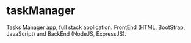 # taskManager
Tasks Manager app, full stack application.  FrontEnd (HTML, BootStrap, JavaScript) and BackEnd (NodeJS, ExpressJS).
